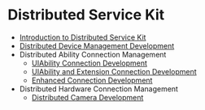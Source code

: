 # Distributed Service Kit

- [Introduction to Distributed Service Kit](distributedservice-kit-intro.md)
- [Distributed Device Management Development](devicemanager-guidelines.md)
- Distributed Ability Connection Management<!--abilityconnect-distributed-->
  - [UIAbility Connection Development](abilityconnectmanager-guidelines.md)
  <!--Del-->
  - [UIAbility and Extension Connection Development](distributedextension-guidelines-sys.md)
  <!--DelEnd-->
  - [Enhanced Connection Development](linkEnhance_development-guide.md)
- Distributed Hardware Connection Management<!--devconnect-distributed-->
  - [Distributed Camera Development](camera-distributed.md)